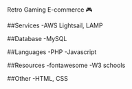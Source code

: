 Retro Gaming E-commerce 🎮



##Services
-AWS Lightsail, LAMP

##Database
-MySQL

##Languages
-PHP
-Javascript

##Resources
-fontawesome
-W3 schools

##Other
-HTML, CSS
